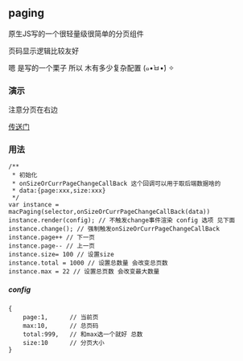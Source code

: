 ## paging

原生JS写的一个很轻量级很简单的分页组件  

页码显示逻辑比较友好

嗯 是写的一个栗子 所以 木有多少复杂配置 (๑•̀ㅂ•́) ✧

### 演示

注意分页在右边 

[传送门](https://aolose.github.io/paging/index.html)


### 用法
```
/**
 * 初始化
 * onSizeOrCurrPageChangeCallBack 这个回调可以用于取后端数据啥的
 * data:{page:xxx,size:xxx}
 */
var instance = macPaging(selector,onSizeOrCurrPageChangeCallBack(data))
instance.render(config); // 不触发change事件渲染 config 选项 见下面
instance.change(); // 强制触发onSizeOrCurrPageChangeCallBack
instance.page++ // 下一页
instance.page-- // 上一页
instance.size= 100 // 设置size
instance.total = 1000 // 设置总数量 会改变总页数
instance.max = 22 // 设置总页数 会改变最大数量
```
##### config 
```
{
    page:1,      // 当前页
    max:10,      // 总页码
    total:999,   // 和max选一个就好 总数
    size:10      // 分页大小
}
```
